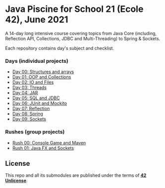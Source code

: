 
# Java Piscine for School 21 (Ecole 42), June 2021

A 14-day long intensive course covering topics from Java Core (including, Reflection API, Collections, JDBC and Multi-Threading) to Spring & Sockets.

Each repository contains day's subject and checklist.

### Days (individual projects)
* [Day 00: Structures and arrays](https://github.com/Preposterone/java_day00)
* [Day 01: OOP and Collections](https://github.com/Preposterone/java_day01)
* [Day 02: IO and Files](https://github.com/Preposterone/java_day02)
* [Day 03: Threads](https://github.com/Preposterone/java_day03)
* [Day 04: JAR](https://github.com/Preposterone/java_day04)
* [Day 05: SQL and JDBC](https://github.com/Preposterone/java_day05)
* [Day 06: JUnit and Mockito](https://github.com/Preposterone/java_day06)
* [Day 07: Reflection](https://github.com/Preposterone/java_day07)
* [Day 08: Spring](https://github.com/Preposterone/java_day08)
* [Day 09: Sockets](https://github.com/Preposterone/java_day09)
### Rushes (group projects)
* [Rush 00: Console Game and Maven](https://github.com/Preposterone/java_rush00)
* [Rush 01: Java FX and Sockets](https://github.com/Preposterone/java_rush01)


## License
This repo and all its submodules are published under the terms of **[42 Unlicense](https://github.com/gcamerli/42unlicense)**.
